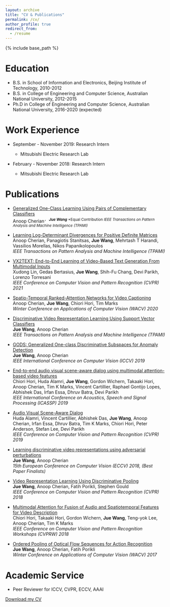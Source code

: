 ```yaml
---
layout: archive
title: "CV & Publications"
permalink: /cv/
author_profile: true
redirect_from:
  - /resume
---
```


{% include base_path %}

Education
======
* B.S. in School of Information and Electronics, Beijing Institute of Technology, 2010-2012
* B.S. in College of Engineering and Computer Science, Australian National University, 2012-2015
* Ph.D in College of Engineering and Computer Science, Australian National University, 2016-2020
(expected)

Work Experience
======
* September - November 2019: Research Intern
  * Mitsubishi Electric Research Lab

* February - November 2018: Research Intern
  * Mitsubishi Electric Research Lab

Publications
======  
* [Generalized One-Class Learning Using Pairs of Complementary Classifiers](https://scholar.google.com/citations?user=Lt945BwAAAAJ&hl=zh-CN)<br/>
  Anoop Cherian<sup>*， <b>Jue Wang<sup>*</b>
  $*$Equal Contribution
  *IEEE Transactions on Pattern Analysis and Machine Intelligence (TPAMI)*
 
* [Learning Log-Determinant Divergences for Positive Definite Matrices](https://ieeexplore.ieee.org/stamp/stamp.jsp?arnumber=9405430)<br/>
  Anoop Cherian, Panagiotis Stanitsas, **Jue Wang**, Mehrtash T Harandi, Vassilios Morellas, Nikos Papanikolopoulos   
  *IEEE Transactions on Pattern Analysis and Machine Intelligence (TPAMI)*

* [VX2TEXT: End-to-End Learning of Video-Based Text Generation From Multimodal Inputs](https://arxiv.org/abs/2101.12059)<br/>
  Xudong Lin, Gedas Bertasius, **Jue Wang**, Shih-Fu Chang, Devi Parikh, Lorenzo Torresani      
  *IEEE Conference on Computer Vision and Pattern Recognition (CVPR) 2021*

* [Spatio-Temporal Ranked-Attention Networks for Video Captioning](http://openaccess.thecvf.com/content_WACV_2020/papers/Cherian_Spatio-Temporal_Ranked-Attention_Networks_for_Video_Captioning_WACV_2020_paper.pdf)<br/>
  Anoop Cherian, **Jue Wang**, Chiori Hori, Tim Marks      
  *Winter Conference on Applications of Computer Vision (WACV) 2020*

* [Discriminative Video Representation Learning Using Support Vector Classifiers](https://ieeexplore.ieee.org/stamp/stamp.jsp?arnumber=8812898)<br/>
  **Jue Wang**, Anoop Cherian      
  *IEEE Transactions on Pattern Analysis and Machine Intelligence (TPAMI)*

* [GODS: Generalized One-class Discriminative Subspaces for Anomaly Detection](https://openaccess.thecvf.com/content_ICCV_2019/papers/Wang_GODS_Generalized_One-Class_Discriminative_Subspaces_for_Anomaly_Detection_ICCV_2019_paper.pdf)<br/>
  **Jue Wang**, Anoop Cherian      
  *IEEE International Conference on Computer Vision (ICCV) 2019*

* [End-to-end audio visual scene-aware dialog using multimodal attention-based video features](https://ieeexplore.ieee.org/stamp/stamp.jsp?arnumber=8682583)     
  Chiori Hori, Huda Alamri, **Jue Wang**, Gordon Wichern, Takaaki Hori, Anoop Cherian, Tim K Marks, Vincent Cartillier, Raphael Gontijo Lopes, Abhishek Das, Irfan Essa, Dhruv Batra, Devi Parikh       
  *IEEE International Conference on Acoustics, Speech and Signal Processing (ICASSP) 2019*

* [Audio Visual Scene-Aware Dialog](http://openaccess.thecvf.com/content_CVPR_2019/papers/Alamri_Audio_Visual_Scene-Aware_Dialog_CVPR_2019_paper.pdf)      
  Huda Alamri, Vincent Cartillier, Abhishek Das, **Jue Wang**, Anoop Cherian, Irfan Essa, Dhruv Batra, Tim K Marks, Chiori Hori, Peter Anderson, Stefan Lee, Devi Parikh      
  *IEEE Conference on Computer Vision and Pattern Recognition (CVPR) 2019*

* [Learning discriminative video representations using adversarial perturbations](http://openaccess.thecvf.com/content_ECCV_2018/papers/Jue_Wang_Learning_Discriminative_Video_ECCV_2018_paper.pdf)     
  **Jue Wang**, Anoop Cherian    
  *15th European Conference on Computer Vision (ECCV) 2018, (Best Paper Finalists)*

* [Video Representation Learning Using Discriminative Pooling](http://openaccess.thecvf.com/content_cvpr_2018/papers/Wang_Video_Representation_Learning_CVPR_2018_paper.pdf)     
  **Jue Wang**, Anoop Cherian, Fatih Porikli, Stephen Gould    
  *IEEE Conference on Computer Vision and Pattern Recognition (CVPR) 2018*

* [Multimodal Attention for Fusion of Audio and Spatiotemporal Features for Video Description](http://openaccess.thecvf.com/content_cvpr_2018_workshops/papers/w49/Hori_Multimodal_Attention_for_CVPR_2018_paper.pdf)    
  Chiori Hori, Takaaki Hori, Gordon Wichern, **Jue Wang**, Teng-yok Lee, Anoop Cherian, Tim K Marks     
  *IEEE Conference on Computer Vision and Pattern Recognition Workshops (CVPRW) 2018*    

* [Ordered Pooling of Optical Flow Sequences for Action Recognition](https://arxiv.org/pdf/1701.03246.pdf)         
  **Jue Wang**, Anoop Cherian, Fatih Porikli    
  *Winter Conference on Applications of Computer Vision (WACV) 2017*      
 

Academic Service
======
* Peer Reviewer for ICCV, CVPR, ECCV, AAAI


[Download my CV](https://3xwangdot.github.io/juewang.github.io/files/Jue_WANG_CV.pdf)


